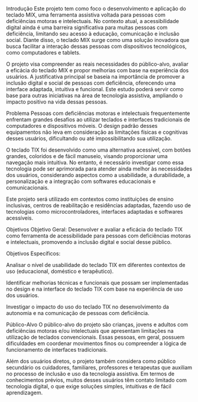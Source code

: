 Introdução
Este projeto tem como foco o desenvolvimento e aplicação do teclado MIX, uma ferramenta assistiva voltada para pessoas com deficiências motoras e intelectuais. No contexto atual, a acessibilidade digital ainda é uma barreira significativa para muitas pessoas com deficiência, limitando seu acesso à educação, comunicação e inclusão social. Diante disso, o teclado MIX surge como uma solução inovadora que busca facilitar a interação dessas pessoas com dispositivos tecnológicos, como computadores e tablets.

O projeto visa compreender as reais necessidades do público-alvo, avaliar a eficácia do teclado MIX e propor melhorias com base na experiência dos usuários. A justificativa principal se baseia na importância de promover a inclusão digital e social de pessoas com deficiência, oferecendo uma interface adaptada, intuitiva e funcional. Este estudo poderá servir como base para outras iniciativas na área de tecnologia assistiva, ampliando o impacto positivo na vida dessas pessoas.

Problema
Pessoas com deficiências motoras e intelectuais frequentemente enfrentam grandes desafios ao utilizar teclados e interfaces tradicionais de computadores e dispositivos móveis. O design padrão desses equipamentos não leva em consideração as limitações físicas e cognitivas desses usuários, dificultando ou até impossibilitando sua utilização.

O teclado TIX foi desenvolvido como uma alternativa acessível, com botões grandes, coloridos e de fácil manuseio, visando proporcionar uma navegação mais intuitiva. No entanto, é necessário investigar como essa tecnologia pode ser aprimorada para atender ainda melhor às necessidades dos usuários, considerando aspectos como a usabilidade, a durabilidade, a personalização e a integração com softwares educacionais e comunicacionais.

Este projeto será utilizado em contextos como instituições de ensino inclusivas, centros de reabilitação e residências adaptadas, fazendo uso de tecnologias como microcontroladores, interfaces adaptadas e softwares acessíveis.

Objetivos
Objetivo Geral:
Desenvolver e avaliar a eficácia do teclado TIX como ferramenta de acessibilidade para pessoas com deficiências motoras e intelectuais, promovendo a inclusão digital e social desse público.

Objetivos Específicos:

Analisar o nível de usabilidade do teclado TIX em diferentes contextos de uso (educacional, doméstico e terapêutico).

Identificar melhorias técnicas e funcionais que possam ser implementadas no design e na interface do teclado TIX com base na experiência de uso dos usuários.

Investigar o impacto do uso do teclado TIX no desenvolvimento da autonomia e na comunicação de pessoas com deficiência.

Público-Alvo
O público-alvo do projeto são crianças, jovens e adultos com deficiências motoras e/ou intelectuais que apresentam limitações na utilização de teclados convencionais. Essas pessoas, em geral, possuem dificuldades em coordenar movimentos finos ou compreender a lógica de funcionamento de interfaces tradicionais.

Além dos usuários diretos, o projeto também considera como público secundário os cuidadores, familiares, professores e terapeutas que auxiliam no processo de inclusão e uso da tecnologia assistiva. Em termos de conhecimentos prévios, muitos desses usuários têm contato limitado com tecnologia digital, o que exige soluções simples, intuitivas e de fácil aprendizagem.

